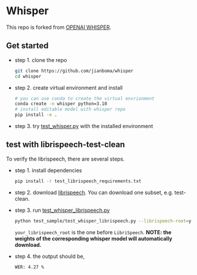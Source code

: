 # Whisper
This repo is forked from [OPENAI WHISPER](https://github.com/openai/whisper).


## Get started
- step 1. clone the repo
    ```sh
    git clone https://github.com/jianboma/whisper
    cd whisper
    ```
- step 2. create virtual environment and install 
    ```sh
    # you can use conda to create the virtual envrionment
    conda create -n whisper python=3.10
    # install editable model with whisper repo
    pip install -e .
    
    ```
- step 3. try [test_whisper.py](test_sample/test_whisper.py) with the installed environment


## test with librispeech-test-clean

To verify the librispeech, there are several steps.
- step 1. install dependencies
    ```sh
    pip install -r test_librispeech_requirements.txt
    ```
- step 2. download [librispeech](https://www.openslr.org/12). You can download one subset, e.g. test-clean. 
- step 3. run [test_whisper_librispeech.py](test_sample/test_whisper_librispeech.py)
    ```sh
    python test_sample/test_whisper_librispeech.py --librispeech-root=your_librispeech_root --librispeech-subset=test-clean --whisper-model=base.en --whisper-weights-root=your_whisper_weights_folder
    ```
    `your_librispeech_root` is the one before `LibriSpeech`.
    **NOTE: the weights of the corresponding whisper model will automatically download.**

- step 4. the output should be,
    ```sh
    WER: 4.27 %
    ```